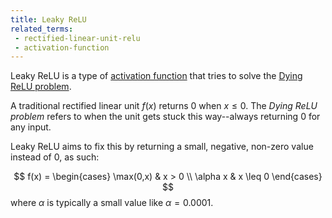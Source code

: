 ```yaml
---
title: Leaky ReLU
related_terms:
 - rectified-linear-unit-relu
 - activation-function
---
```

Leaky ReLU is a type of [activation function][1] that tries
to solve the [Dying ReLU problem][2].

A traditional rectified linear unit $f(x)$ returns 0 when $x \leq 0$.
The *Dying ReLU problem* refers to when the unit gets stuck this
way--always returning 0 for any input.

Leaky ReLU aims to fix this by returning a small, negative,
non-zero value instead of 0, as such:

$$
f(x) = 
\begin{cases}
\max(0,x) & x > 0 \\
\alpha x & x \leq 0
\end{cases}
$$
where $\alpha$ is typically a small value like $\alpha = 0.0001$.

[1]: /terms/activation-function/
[2]: /terms/dying-relu/